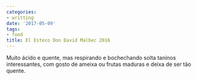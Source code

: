 ```yaml
---
categories:
- writting
date: '2017-05-09'
tags:
- food
title: El Esteco Don David Malbec 2016
---
```


Muito ácido e quente, mas respirando e bochechando solta taninos interessantes, com gosto de ameixa ou frutas maduras e deixa de ser tão quente.

